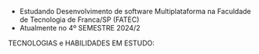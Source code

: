 - Estudando Desenvolvimento de software Multiplataforma na Faculdade de Tecnologia de Franca/SP (FATEC)
- Atualmente no 4º SEMESTRE 2024/2

TECNOLOGIAS e HABILIDADES EM ESTUDO:

<!--
**allisonrps/allisonrps** is a ✨ _special_ ✨ repository because its `README.md` (this file) appears on your GitHub profile.

Here are some ideas to get you started:

- 🔭 I’m currently working on ...
- 🌱 I’m currently learning ...
- 👯 I’m looking to collaborate on ...
- 🤔 I’m looking for help with ...
- 💬 Ask me about ...
- 📫 How to reach me: ...
- 😄 Pronouns: ...
- ⚡ Fun fact: ...
-->
